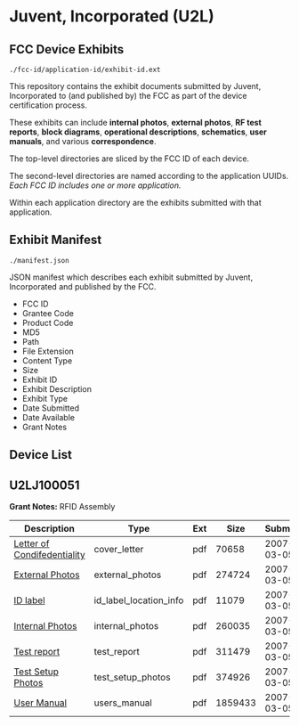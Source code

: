 # Juvent, Incorporated (U2L)
## FCC Device Exhibits

```
./fcc-id/application-id/exhibit-id.ext
```

This repository contains the exhibit documents submitted by Juvent, Incorporated to (and published by) the FCC as part of the device certification process.

These exhibits can include **internal photos**, **external photos**, **RF test reports**, **block diagrams**, **operational descriptions**, **schematics**, **user manuals**, and various **correspondence**.

The top-level directories are sliced by the FCC ID of each device.

The second-level directories are named according to the application UUIDs. *Each FCC ID includes one or more application.*

Within each application directory are the exhibits submitted with that application. 

## Exhibit Manifest

```
./manifest.json
```

JSON manifest which describes each exhibit submitted by Juvent, Incorporated and published by the FCC.

- FCC ID
- Grantee Code
- Product Code
- MD5
- Path
- File Extension
- Content Type
- Size
- Exhibit ID
- Exhibit Description
- Exhibit Type
- Date Submitted
- Date Available
- Grant Notes

## Device List
## U2LJ100051
**Grant Notes:** RFID Assembly

| Description | Type | Ext | Size | Submitted | Available |
| ----------- | ---- | --- | ---- | --------- | --------- |
| [Letter of Condifedentiality](U2LJ100051/2d08757975faeda3bddfeb8bd710f353/764845.pdf) | cover_letter | pdf | 70658 | 2007-03-05 | 2007-03-05 |
| [External Photos](U2LJ100051/2d08757975faeda3bddfeb8bd710f353/764853.pdf) | external_photos | pdf | 274724 | 2007-03-05 | 2007-03-05 |
| [ID label](U2LJ100051/2d08757975faeda3bddfeb8bd710f353/764852.pdf) | id_label_location_info | pdf | 11079 | 2007-03-05 | 2007-03-05 |
| [Internal Photos](U2LJ100051/2d08757975faeda3bddfeb8bd710f353/764851.pdf) | internal_photos | pdf | 260035 | 2007-03-05 | 2007-03-05 |
| [Test report](U2LJ100051/2d08757975faeda3bddfeb8bd710f353/764848.pdf) | test_report | pdf | 311479 | 2007-03-05 | 2007-03-05 |
| [Test Setup Photos](U2LJ100051/2d08757975faeda3bddfeb8bd710f353/764847.pdf) | test_setup_photos | pdf | 374926 | 2007-03-05 | 2007-03-05 |
| [User Manual](U2LJ100051/2d08757975faeda3bddfeb8bd710f353/764846.pdf) | users_manual | pdf | 1859433 | 2007-03-05 | 2007-03-05 |
